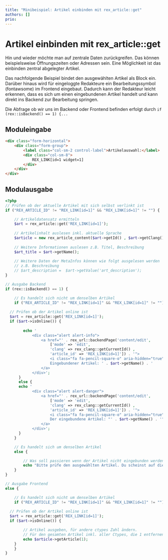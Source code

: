 ```yaml
---
title: "Minibeispiel: Artikel einbinden mit rex_article::get"
authors: []
prio:
---
```


# Artikel einbinden mit rex_article::get

Hin und wieder möchte man auf zentrale Daten zurückgreifen. Das können beispielsweise Öffnungszeiten oder Adressen sein. 
Eine Möglichkeit ist das einbinden zentral abgelegter Artikel. 

Das nachfolgende Beispiel bindet den ausgewählten Artikel als Block ein. Darüber hinaus wird für eingeloggte Redakteure ein Bearbeitungssymbol (fontawsome) im Frontend eingebaut. Dadurch kann der Redakteur leicht erkennen, dass es sich um einen eingebundenen Artikel handelt und kann direkt ins Backend zur Bearbeitung springen. 

Die Abfrage ob wir uns im Backend oder Frontend befinden erfolgt durch `if (rex::isBackend() == 1) {...`

## Moduleingabe

```html
<div class="form-horizontal">
	<div class="form-group">
		<label class="col-sm-2 control-label">Artikelauswahl:</label>
		<div class="col-sm-8">
			REX_LINK[id=1 widget=1]
		</div>
	</div>
</div>
```

## Modulausgabe

```php
<?php
// Prüfen ob der aktuelle Artikel mit sich selbst verlinkt ist
if ("REX_ARTICLE_ID" != "REX_LINK[id=1]" && "REX_LINK[id=1]" != "") {

	// Artikeldatensatz ermitteln
	$art = rex_article::get('REX_LINK[id=1]');
	
	// Artikelinhalt auslesen inkl. aktuelle Sprache
	$article = new rex_article_content($art->getId() , $art->getClang());
	
	// Weitere Informationen auslesen z.B. Titel, Beschreibung
	$art_title = $art->getName();
	
	// Weitere Daten der MetaInfos können wie folgt ausgelesen werden
	// z.B. Beschreibung
	// $art_description =  $art->getValue('art_description');
}

// Ausgabe Backend
if (rex::isBackend() == 1) {

	// Es handelt sich nicht um denselben Artikel
	if ("REX_ARTICLE_ID" != "REX_LINK[id=1]" && "REX_LINK[id=1]" != "") {
  
  // Prüfen ob der Artikel online ist
  $art = rex_article::get('REX_LINK[id=1]'); 
  if ($art->isOnline()) {
          
		echo '
			<div class="alert alert-info">
				<a href="' . rex_url::backendPage('content/edit',
					['mode' => 'edit',
					'clang' => rex_clang::getCurrentId() ,
					'article_id' => 'REX_LINK[id=1]']) . '">
					<i class="fa fa-pencil-square-o" aria-hidden="true"></i>
					Eingebundener Artikel: ' . $art->getName() . '
				</a>
			</div>';
      }
      else {
      echo '
			<div class="alert alert-danger">
				<a href="' . rex_url::backendPage('content/edit',
					['mode' => 'edit',
					'clang' => rex_clang::getCurrentId() ,
					'article_id' => 'REX_LINK[id=1]']) . '">
					<i class="fa fa-pencil-square-o" aria-hidden="true"></i>
					Der eingebundene Artikel: "' . $art->getName() . '" ist Offline!
				</a>
			</div>';
      }
	}

	// Es handelt sich um denselben Artikel
	else {

		// Was soll passieren wenn der Artikel nicht eingebunden werden kann?
		echo "Bitte prüfe den ausgewählten Artikel. Du scheinst auf diesen Artikel hier zu verlinken.";
	}
}

// Ausgabe Frontend
else {

	// Es handelt sich nicht um denselben Artikel
	if ("REX_ARTICLE_ID" != "REX_LINK[id=1]" && "REX_LINK[id=1]" != "") {
  
  // Prüfen ob der Artikel online ist
  $art = rex_article::get('REX_LINK[id=1]'); 
  if ($art->isOnline()) {

		// Artikel ausgeben, für andere ctypes Zahl ändern.
		// Für den gesamten Artikel inkl. aller Ctypes, die 1 entfernen
		echo $article->getArticle(1);
    }
	}
}
```
